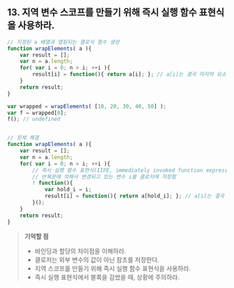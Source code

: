 ## 13. 지역 변수 스코프를 만들기 위해 즉시 실행 함수 표현식을 사용하라.
```js
// 지정된 a 배열과 맵핑되는 클로서 함수 생성
function wrapElements( a ){
	var result = [];
	var n = a.length;
	for( var i = 0; n > i; ++i ){
		result[i] = function(){ return a[i]; }; // a[i]는 결국 마지막 요소의 i를 가르치기 때문에 버그 발생
	}
	return result;
}

var wrapped = wrapElements( [10, 20, 30, 40, 50] );
var f = wrapped[0];
f(); // undefined


// 문제 해결
function wrapElements( a ){
	var result = [];
	var n = a.length;
	for( var i = 0; n > i; ++i ){
		// 즉시 실행 함수 표현식(IIFE, immediately invoked function expression)을 사용하여, 
		// 반복문에 의해서 변경되고 있는 변수 i를 클로저에 저장함
		! function(){
			var hold_i = i;
			result[i] = function(){ return a[hold_i]; }; // a[i]는 결국 마지막 요소의 i를 가르치기 때문에 버그 발생
		}();
	}
	return result;
}
```

> __기억할 점__
> * 바인딩과 할당의 차이점을 이해하라.
> * 클로저는 외부 변수의 값이 아닌 참조를 저장한다.
> * 지역 스코프를 만들기 위해 즉시 실행 함수 표현식을 사용하라.
> * 즉시 실행 표현식에서 블록을 감쌌을 때, 상황에 주의하라.